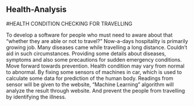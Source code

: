 ## Health-Analysis

#HEALTH CONDITION CHECKING FOR TRAVELLING

To develop a software for people who must need to aware about that “whether they are able or not to travel?” Now-a-days hospitality is primarily growing job. Many diseases came while travelling a long distance. Couldn’t aid in such circumstances. Providing some details about diseases, symptoms and also some precautions for sudden emergency conditions. Move forward towards prevention. Health condition may vary from normal to abnormal. By fixing some sensors of machines in car, which is used to calculate some data for prediction of the human body. Readings from sensor will be given to the website, “Machine Learning” algorithm will analyze the result through website. And prevent the people from travelling by identifying the illness.

